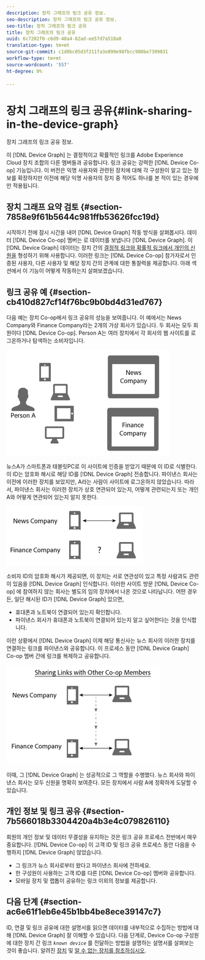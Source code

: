 ```yaml
---
description: 장치 그래프의 링크 공유 정보.
seo-description: 장치 그래프의 링크 공유 정보.
seo-title: 장치 그래프의 링크 공유
title: 장치 그래프의 링크 공유
uuid: 6c7202f0-c6d9-48a4-82ad-ee57d7a518a0
translation-type: tm+mt
source-git-commit: c1d0bc05d3f211fa3e899e98fbcc908be7399031
workflow-type: tm+mt
source-wordcount: '557'
ht-degree: 0%

---
```



# 장치 그래프의 링크 공유{#link-sharing-in-the-device-graph}

장치 그래프의 링크 공유 정보.

이 [!DNL Device Graph] 는 결정적이고 확률적인 링크를 Adobe Experience Cloud 장치 조합의 다른 멤버들과 공유합니다. 링크 공유는 강력한 [!DNL Device Co-op] 기능입니다. 이 버전은 익명 사용자와 관련된 장치에 대해 각 구성원이 알고 있는 정보를 확장하지만 이전에 해당 익명 사용자의 장치 중 적어도 하나를 본 적이 있는 경우에만 적용됩니다.

## 장치 그래프 요약 검토 {#section-7858e9f61b5644c981ffb53626fcc19d}

시작하기 전에 잠시 시간을 내어 [!DNL Device Graph] 작동 방식을 살펴봅시다. 데이터 [!DNL Device Co-op] 멤버는 로 데이터를 보냅니다 [!DNL Device Graph]. 이 [!DNL Device Graph] 데이터는 장치 간의 [결정적 링크와 확률적 링크에서 개인의 신원을](../processes/links.md#concept-58bb7ab25f904f5f98d645e35205c931) 형성하기 위해 사용합니다. 이러한 링크는 [!DNL Device Co-op] 참가자로서 인증된 사용자, 다른 사용자 및 해당 장치 간의 관계에 대한 통찰력을 제공합니다. 아래 섹션에서 이 기능이 어떻게 작동하는지 살펴보겠습니다.

## 링크 공유 예 {#section-cb410d827cf14f76bc9b0bd4d31ed767}

다음 예는 장치 Co-op에서 링크 공유의 성능을 보여줍니다. 이 예에서는 News Company와 Finance Company라는 2개의 가상 회사가 있습니다. 두 회사는 모두 회원이다 [!DNL Device Co-op]. Person A는 여러 장치에서 각 회사의 웹 사이트를 로그온하거나 탐색하는 소비자입니다.

![](assets/share1.png)

뉴스A가 스마트폰과 태블릿PC로 이 사이트에 인증을 받았기 때문에 이 ID로 식별한다. 이 ID는 암호화 해시로 해당 ID를 [!DNL Device Graph] 전송합니다. 파이낸스 회사는 이전에 이러한 장치를 보았지만, A라는 사람이 사이트에 로그온하지 않았습니다. 따라서, 파이낸스 회사는 이러한 장치가 상호 연관되어 있는지, 어떻게 관련되는지 또는 개인 A와 어떻게 연관되어 있는지 알지 못한다.

![](assets/share2.png)

소비자 ID의 암호화 해시가 제공되면, 이 장치는 서로 연관성이 있고 특정 사람과도 관련이 있음을 [!DNL Device Graph] 인식합니다. 이러한 사이트 방문 [!DNL Device Co-op] 에 참여하지 않는 회사는 별도의 임의 장치에서 나온 것으로 나타납니다. 어떤 경우든, 일단 해시된 ID가 [!DNL Device Graph] 있으면,

* 휴대폰과 노트북이 연결되어 있는지 확인합니다.
* 파이낸스 회사가 휴대폰과 노트북이 연결되어 있는지 알고 싶어한다는 것을 인식합니다.

이런 상황에서 [!DNL Device Graph] 이제 해당 통신사는 뉴스 회사의 이러한 장치를 연결하는 링크를 파이낸스와 공유합니다. 이 프로세스 동안 [!DNL Device Graph] Co-op 멤버 간에 링크를 복제하고 공유합니다.

![](assets/share3.png)

이때, 그 [!DNL Device Graph] 는 성공적으로 그 역할을 수행했다. 뉴스 회사와 파이낸스 회사는 모두 신원을 명확히 보여준다. 모든 장치에서 사람 A에 정확하게 도달할 수 있습니다.

## 개인 정보 및 링크 공유 {#section-7b566018b3304420a4b3e4c079826110}

회원의 개인 정보 및 데이터 무결성을 유지하는 것은 링크 공유 프로세스 전반에서 매우 중요합니다. [!DNL Device Co-op] 이 고객 ID 및 링크 공유 프로세스 동안 다음을 수행하지 [!DNL Device Graph] 않았습니다.

* 그 링크가 뉴스 회사로부터 왔다고 파이낸스 회사에 전하세요.
* 한 구성원이 사용하는 고객 ID를 다른 [!DNL Device Co-op] 멤버와 공유합니다.
* 모바일 장치 및 랩톱이 공유하는 링크 이외의 정보를 제공합니다.

## 다음 단계 {#section-ac6e61f1eb6e45b1bb4be8ece39147c7}

ID, 연결 및 링크 공유에 대한 설명서를 읽으면 데이터를 내부적으로 수집하는 방법에 대해 [!DNL Device Graph] 잘 이해할 수 있습니다. 다음 단계로, Device Co-op 구성원에 대한 장치 간 링크 *`known device`* 를 전달하는 방법을 설명하는 설명서를 살펴보는 것이 좋습니다. 알려진 [장치](../processes/known-device.md#concept-8e87c276819a48bfac5cef10b45216d1) 및 [알 수 없는 장치를 참조하십시오](../processes/unknown-device.md#concept-95090d341cdc4c22ba4319d79d8f6e40).
